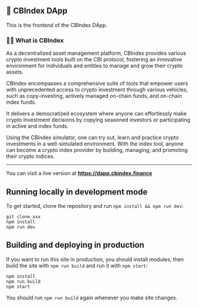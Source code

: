 ## 🚨 CBIndex DApp

This is the frontend of the CBIndex DApp. 

### 🙋‍♀️ What is CBIndex

As a decentralized asset management platform, CBIndex provides various crypto investment tools built on the CBI protocol, fostering an innovative environment for individuals and entities to manage and grow their crypto assets. 

CBIndex encompasses a comprehensive suite of tools that empower users with unprecedented access to crypto investment through various vehicles, such as copy-investing, actively managed on-chain funds, and on-chain index funds. 

It delivers a democratized ecosystem where anyone can effortlessly make crypto investment decisions by copying seasoned investors or participating in active and index funds.

Using the CBIndex simulator, one can try out, learn and practice crypto investments in a well-simulated environment. With the index tool, anyone can become a crypto index provider by building, managing, and promoting their crypto indices.

---

You can visit a live version at **https://dapp.cbindex.finance**


## Running locally in development mode

To get started, clone the repository and run `npm install && npm run dev`:

    git clone xxx
    npm install
    npm run dev

## Building and deploying in production

If you want to run this site in production, you should install modules, then build the site with `npm run build` and run it with `npm start`:

    npm install
    npm run build
    npm start

You should run `npm run build` again whenever you make site changes.
